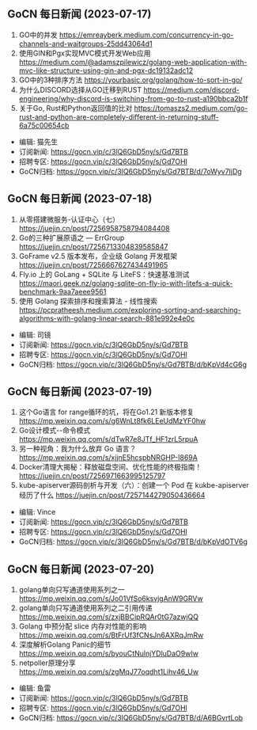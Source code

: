 ## GoCN 每日新闻 (2023-07-17)

1. GO中的并发 https://emreayberk.medium.com/concurrency-in-go-channels-and-waitgroups-25dd43064d1
2. 使用GIN和Pgx实现MVC模式开发Web应用 https://medium.com/@adamszpilewicz/golang-web-application-with-mvc-like-structure-using-gin-and-pgx-dc19132adc12
3. GO中的3种排序方法 https://yourbasic.org/golang/how-to-sort-in-go/
4. 为什么DISCORD选择从GO迁移到RUST https://medium.com/discord-engineering/why-discord-is-switching-from-go-to-rust-a190bbca2b1f
5. 关于Go, Rust和Python返回值的比对 https://tomaszs2.medium.com/go-rust-and-python-are-completely-different-in-returning-stuff-6a75c00654cb

* 编辑: 猫先生
* 订阅新闻: https://gocn.vip/c/3lQ6GbD5ny/s/Gd7BTB
* 招聘专区: https://gocn.vip/c/3lQ6GbD5ny/s/Gd7OHl
* GoCN归档: https://gocn.vip/c/3lQ6GbD5ny/s/Gd7BTB/d/7oWyv7IjDg

## GoCN 每日新闻 (2023-07-18)

1. 从零搭建微服务-认证中心（七） https://juejin.cn/post/7256958758794084408
2. Go的三种扩展原语之 — ErrGroup https://juejin.cn/post/7256713304839585847
3. GoFrame v2.5 版本发布，企业级 Golang 开发框架 https://juejin.cn/post/7256667627434491965
4. Fly.io 上的 GoLang + SQLite 与 LiteFS：快速基准测试 https://maori.geek.nz/golang-sqlite-on-fly-io-with-litefs-a-quick-benchmark-9aa7aeee9561
5. 使用 Golang 探索排序和搜索算法 - 线性搜索 https://pcpratheesh.medium.com/exploring-sorting-and-searching-algorithms-with-golang-linear-search-881e992e4e0c


* 编辑: 司镜
* 订阅新闻: https://gocn.vip/c/3lQ6GbD5ny/s/Gd7BTB
* 招聘专区: https://gocn.vip/c/3lQ6GbD5ny/s/Gd7OHl
* GoCN归档: https://gocn.vip/c/3lQ6GbD5ny/s/Gd7BTB/d/bKpVd4cG6g


## GoCN 每日新闻 (2023-07-19)

1. 这个Go语言 for range循环的坑，将在Go1.21 新版本修复 https://mp.weixin.qq.com/s/g6WnLt8fk6LEeUdMzYF0hw
2. Go设计模式--命令模式 https://mp.weixin.qq.com/s/dTwR7e8JTf_HF1zrL5rpuA
3. 另一种视角：我为什么放弃 Go 语言？ https://mp.weixin.qq.com/s/xjjnE5hcspbNRGHP-I869A
4. Docker清理大揭秘：释放磁盘空间、优化性能的终极指南！ https://juejin.cn/post/7256971663995125797
5. kube-apiserver源码剖析与开发（六）：创建一个 Pod 在 kukbe-apiserver 经历了什么 https://juejin.cn/post/7257144279050436664


* 编辑: Vince
* 订阅新闻: https://gocn.vip/c/3lQ6GbD5ny/s/Gd7BTB
* 招聘专区: https://gocn.vip/c/3lQ6GbD5ny/s/Gd7OHl
* GoCN归档: https://gocn.vip/c/3lQ6GbD5ny/s/Gd7BTB/d/bKpVdOTV6g

## GoCN 每日新闻 (2023-07-20)

1. golang单向只写通道使用系列之一 https://mp.weixin.qq.com/s/Jo01VfSo6ksvjgAnW9GRVw
2. golang单向只写通道使用系列之二引用传递 https://mp.weixin.qq.com/s/zxjBBCipRQAr0tG7azwjQQ
3. Golang 中预分配 slice 内存对性能的影响 https://mp.weixin.qq.com/s/BtFrUf3fCNsJn6AXRqJmRw
4. 深度解析Golang Panic的细节 https://mp.weixin.qq.com/s/byouCtNulnjYDluDaO9wIw
5. netpoller原理分享 https://mp.weixin.qq.com/s/zgMqJ77oqdht1Lihv46_Uw
   

* 编辑: 鱼雷
* 订阅新闻: https://gocn.vip/c/3lQ6GbD5ny/s/Gd7BTB
* 招聘专区: https://gocn.vip/c/3lQ6GbD5ny/s/Gd7OHl
* GoCN归档: https://gocn.vip/c/3lQ6GbD5ny/s/Gd7BTB/d/A6BGvrtLob
